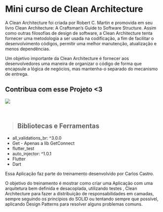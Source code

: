 # Mini curso de Clean Architecture
 
A Clean Architecture foi criada por Robert C. Martin e promovida em seu livro Clean Architecture: A Craftsman’s Guide to Software Structure. Assim como outras filosofias de design de software, a Clean Architecture tenta fornecer uma metodologia a ser usada na codificação, a fim de facilitar o desenvolvimento códigos, permitir uma melhor manutenção, atualização e menos dependências.

Um objetivo importante da Clean Architecture é fornecer aos desenvolvedores uma maneira de organizar o código de forma que encapsule a lógica de negócios, mas mantenha-o separado do mecanismo de entrega.

## Contribua com esse Projeto <3
<a href='https://github.com/CriandoGames/curso-de-clean-Architecture/fork' target='_blank'><img src='https://miro.medium.com/max/720/0*iU9Ks05_GTtGh6zV.webp' /></a>

<br />

> ## Bibliotecas e Ferramentas

* all_validations_br: ^3.0.0
* Get - Apenas a lib GetConnect
* flutter_test
* auto_injector: ^1.0.1
* Flutter
* Dart


Essa Aplicação faz parte do treinamento desenvolvido por Carlos Castro.

O objetivo do treinamento é mostrar como criar uma Aplicação com uma arquitetura bem definida e desacoplada, utilizando  testes , Clean Architecture para fazer a distribuição de responsabilidades em camadas, sempre seguindo os princípios do SOLID ou tentando sempre que possível, aplicando Design Patterns para resolver alguns problemas comuns.
<br /><br />
